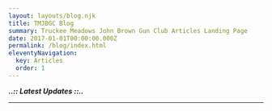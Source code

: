 ```yaml
---
layout: layouts/blog.njk
title: TMJBGC Blog
summary: Truckee Meadows John Brown Gun Club Articles Landing Page
date: 2017-01-01T00:00:00.000Z
permalink: /blog/index.html
eleventyNavigation:
  key: Articles
  order: 1
---
```

***..:: Latest  Updates ::..***

<hr class="border-b-2 border-gray-900 w-48 mb-4" />

